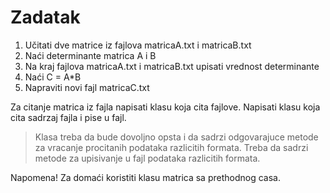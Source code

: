 # Zadatak
1. Učitati dve matrice iz fajlova matricaA.txt i matricaB.txt
2. Naći determinante matrica A i B
3. Na kraj fajlova matricaA.txt i matricaB.txt upisati vrednost determinante
4. Naći C = A*B
5. Napraviti novi fajl matricaC.txt

Za citanje matrica iz fajla napisati klasu koja cita fajlove.
Napisati klasu koja cita sadrzaj fajla i pise u fajl.

>Klasa treba da bude dovoljno opsta i da sadrzi odgovarajuce metode za vracanje procitanih podataka
>razlicitih formata.
>Treba da sadrzi metode za upisivanje u fajl podataka razlicitih formata.

Napomena! Za domaći koristiti klasu matrica sa prethodnog casa.
